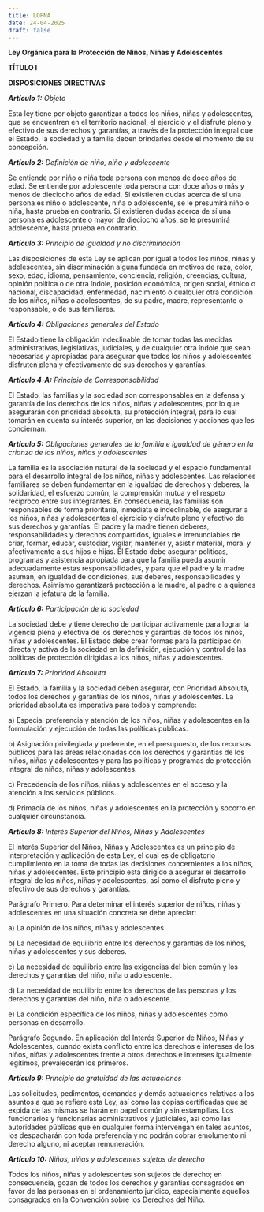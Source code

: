 ```yaml
---
title: LOPNA 
date: 24-04-2025
draft: false
---
```

**Ley Orgánica para la Protección de Niños, Niñas y Adolescentes**

**TÍTULO I**

**DISPOSICIONES DIRECTIVAS**

<section>

***Artículo 1:*** *Objeto*

Esta ley tiene por objeto garantizar a todos los niños, niñas y adolescentes, que se encuentren en el territorio nacional, el ejercicio y el disfrute pleno y efectivo de sus derechos y garantías, a través de la protección integral que el Estado, la sociedad y a familia deben brindarles desde el momento de su concepción. 

</section>

<section>

***Artículo 2:*** *Definición de niño, niña y adolescente*

Se entiende por niño o niña toda persona con menos de doce años de edad. Se entiende por adolescente toda persona con doce años o más y menos de dieciocho años de edad. Si existieren dudas acerca de sí una persona es niño o adolescente, niña o adolescente, se le presumirá niño o niña, hasta prueba en contrario. Si existieren dudas acerca de sí una persona es adolescente o mayor de dieciocho años, se le presumirá adolescente, hasta prueba en contrario. 

</section>

<section>

***Artículo 3:*** *Principio de igualdad y no discriminación*

Las disposiciones de esta Ley se aplican por igual a todos los niños, niñas y adolescentes, sin discriminación alguna fundada en motivos de raza, color, sexo, edad, idioma, pensamiento, conciencia, religión, creencias, cultura, opinión política o de otra índole, posición económica, origen social, étnico o nacional, discapacidad, enfermedad, nacimiento o cualquier otra condición de los niños, niñas o adolescentes, de su padre, madre, representante o responsable, o de sus familiares. 

</section>

<section>

***Artículo 4:*** *Obligaciones generales del Estado*

El Estado tiene la obligación indeclinable de tomar todas las medidas administrativas, legislativas, judiciales, y de cualquier otra índole que sean necesarias y apropiadas para asegurar que todos los niños y adolescentes disfruten plena y efectivamente de sus derechos y garantías. 

</section>

<section>

***Artículo 4-A:*** *Principio de Corresponsabilidad*

El Estado, las familias y la sociedad son corresponsables en la defensa y garantía de los derechos de los niños, niñas y adolescentes, por lo que asegurarán con prioridad absoluta, su protección integral, para lo cual tomarán en cuenta su interés superior, en las decisiones y acciones que les conciernan. 

</section>

<section>

***Artículo 5:*** *Obligaciones generales de la familia e igualdad de género en la crianza de los niños, niñas y adolescentes*

La familia es la asociación natural de la sociedad y el espacio fundamental para el desarrollo integral de los niños, niñas y adolescentes. Las relaciones familiares se deben fundamentar en la igualdad de derechos y deberes, la solidaridad, el esfuerzo común, la comprensión mutua y el respeto recíproco entre sus integrantes. En consecuencia, las familias son responsables de forma prioritaria, inmediata e indeclinable, de asegurar a los niños, niñas y adolescentes el ejercicio y disfrute pleno y efectivo de sus derechos y garantías. El padre y la madre tienen deberes, responsabilidades y derechos compartidos, iguales e irrenunciables de criar, formar, educar, custodiar, vigilar, mantener y, asistir material, moral y afectivamente a sus hijos e hijas. El Estado debe asegurar políticas, programas y asistencia apropiada para que la familia pueda asumir adecuadamente estas responsabilidades, y para que el padre y la madre asuman, en igualdad de condiciones, sus deberes, responsabilidades y derechos. Asimismo garantizará protección a la madre, al padre o a quienes ejerzan la jefatura de la familia. 

</section>

<section>

***Artículo 6:*** *Participación de la sociedad*

La sociedad debe y tiene derecho de participar activamente para lograr la vigencia plena y efectiva de los derechos y garantías de todos los niños, niñas y adolescentes. El Estado debe crear formas para la participación directa y activa de la sociedad en la definición, ejecución y control de las políticas de protección dirigidas a los niños, niñas y adolescentes. 

</section>

<section>

***Artículo 7:*** *Prioridad Absoluta*

El Estado, la familia y la sociedad deben asegurar, con Prioridad Absoluta, todos los derechos y garantías de los niños, niñas y adolescentes. La prioridad absoluta es imperativa para todos y comprende:

a) Especial preferencia y atención de los niños, niñas y adolescentes en la formulación y ejecución de todas las políticas públicas. 

b) Asignación privilegiada y preferente, en el presupuesto, de los recursos públicos para las áreas relacionadas con los derechos y garantías de los niños, niñas y adolescentes y para las políticas y programas de protección integral de niños, niñas y adolescentes. 

c) Precedencia de los niños, niñas y adolescentes en el acceso y la atención a los servicios públicos. 

d) Primacía de los niños, niñas y adolescentes en la protección y socorro en cualquier circunstancia. 

</section>

<section>

***Artículo 8:*** *Interés Superior del Niños, Niñas y Adolescentes*

El Interés Superior del Niños, Niñas y Adolescentes es un principio de interpretación y aplicación de esta Ley, el cual es de obligatorio cumplimiento en la toma de todas las decisiones concernientes a los niños, niñas y adolescentes. Este principio está dirigido a asegurar el desarrollo integral de los niños, niñas y adolescentes, así como el disfrute pleno y efectivo de sus derechos y garantías. 

Parágrafo Primero. Para determinar el interés superior de niños, niñas y adolescentes en una situación concreta se debe apreciar:

a) La opinión de los niños, niñas y adolescentes 

b) La necesidad de equilibrio entre los derechos y garantías de los niños, niñas y adolescentes y sus deberes. 

c) La necesidad de equilibrio entre las exigencias del bien común y los derechos y garantías del niño, niña o adolescente. 

d) La necesidad de equilibrio entre los derechos de las personas y los derechos y garantías del niño, niña o adolescente. 

e) La condición específica de los niños, niñas y adolescentes como personas en desarrollo. 

Parágrafo Segundo. En aplicación del Interés Superior de Niños, Niñas y Adolescentes, cuando exista conflicto entre los derechos e intereses de los niños, niñas y adolescentes frente a otros derechos e intereses igualmente legítimos, prevalecerán los primeros. 

</section>

<section>

***Artículo 9:*** *Principio de gratuidad de las actuaciones*

Las solicitudes, pedimentos, demandas y demás actuaciones relativas a los asuntos a que se refiere esta Ley, así como las copias certificadas que se expida de las mismas se harán en papel común y sin estampillas. Los funcionarios y funcionarias administrativos y judiciales, así como las autoridades públicas que en cualquier forma intervengan en tales asuntos, los despacharán con toda preferencia y no podrán cobrar emolumento ni derecho alguno, ni aceptar remuneración. 

</section>

<section>

***Artículo 10:*** *Niños, niñas y adolescentes sujetos de derecho*

Todos los niños, niñas y adolescentes son sujetos de derecho; en consecuencia, gozan de todos los derechos y garantías consagrados en favor de las personas en el ordenamiento jurídico, especialmente aquellos consagrados en la Convención sobre los Derechos del Niño. 

</section>

